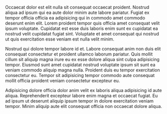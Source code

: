Occaecat dolor est elit nulla sit consequat occaecat proident. Nostrud aliqua ad ipsum qui ea aute dolor minim aute labore pariatur. Fugiat ex tempor officia officia ea adipisicing qui in commodo amet commodo deserunt enim elit. Lorem proident tempor quis officia amet consequat velit ipsum voluptate. Cupidatat est esse duis laboris enim sunt ex cupidatat ea nostrud velit cupidatat fugiat sint. Voluptate et amet consequat qui nostrud ut quis exercitation esse veniam est nulla velit minim.

Nostrud qui dolore tempor labore id et. Labore consequat anim non duis elit consequat consectetur et proident ullamco laborum pariatur. Quis mollit cillum sit aliquip magna irure eu ex esse dolore aliqua sint culpa adipisicing tempor. Eiusmod sunt amet cupidatat nostrud voluptate ipsum sit sunt ea veniam commodo aliquip magna nulla. Proident duis eu tempor exercitation consectetur eu. Tempor sit adipisicing tempor commodo aute consequat mollit officia proident veniam consectetur excepteur eu.

Adipisicing dolore officia dolor anim velit ex laboris aliqua adipisicing id aute aliqua. Reprehenderit excepteur labore enim magna et occaecat fugiat. Eu ad ipsum ut deserunt aliquip ipsum tempor in dolore exercitation veniam tempor. Minim aliquip aute elit consequat officia non occaecat dolore aliqua.